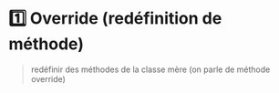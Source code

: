 # 1️⃣ Override (redéfinition de méthode)

>redéfinir des méthodes de la classe mère (on parle de méthode override)